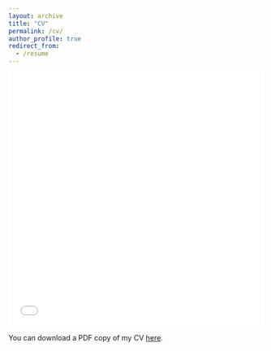 ```yaml
---
layout: archive
title: "CV"
permalink: /cv/
author_profile: true
redirect_from:
  - /resume
---
```


<iframe src="/files/CV_AsherHancock.pdf" width="100%" height="500" frameborder="no" border="0" marginwidth="0" marginheight="0"></iframe>

You can download a PDF copy of my CV [here](/files/CV_AsherHancock.pdf).